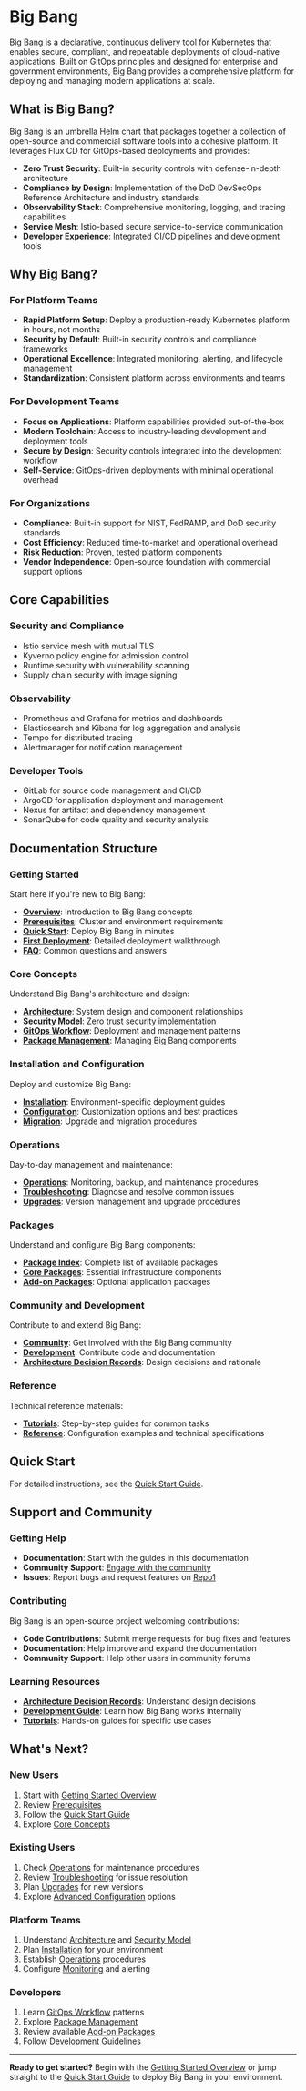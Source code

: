 # Big Bang

Big Bang is a declarative, continuous delivery tool for Kubernetes that enables secure, compliant, and repeatable deployments of cloud-native applications. Built on GitOps principles and designed for enterprise and government environments, Big Bang provides a comprehensive platform for deploying and managing modern applications at scale.

## What is Big Bang?

Big Bang is an umbrella Helm chart that packages together a collection of open-source and commercial software tools into a cohesive platform. It leverages Flux CD for GitOps-based deployments and provides:

- **Zero Trust Security**: Built-in security controls with defense-in-depth architecture
- **Compliance by Design**: Implementation of the DoD DevSecOps Reference Architecture and industry standards
- **Observability Stack**: Comprehensive monitoring, logging, and tracing capabilities
- **Service Mesh**: Istio-based secure service-to-service communication
- **Developer Experience**: Integrated CI/CD pipelines and development tools

## Why Big Bang?

### For Platform Teams
- **Rapid Platform Setup**: Deploy a production-ready Kubernetes platform in hours, not months
- **Security by Default**: Built-in security controls and compliance frameworks
- **Operational Excellence**: Integrated monitoring, alerting, and lifecycle management
- **Standardization**: Consistent platform across environments and teams

### For Development Teams
- **Focus on Applications**: Platform capabilities provided out-of-the-box
- **Modern Toolchain**: Access to industry-leading development and deployment tools
- **Secure by Design**: Security controls integrated into the development workflow
- **Self-Service**: GitOps-driven deployments with minimal operational overhead

### For Organizations
- **Compliance**: Built-in support for NIST, FedRAMP, and DoD security standards
- **Cost Efficiency**: Reduced time-to-market and operational overhead
- **Risk Reduction**: Proven, tested platform components
- **Vendor Independence**: Open-source foundation with commercial support options

## Core Capabilities

### Security and Compliance
- Istio service mesh with mutual TLS
- Kyverno policy engine for admission control
- Runtime security with vulnerability scanning
- Supply chain security with image signing

### Observability
- Prometheus and Grafana for metrics and dashboards
- Elasticsearch and Kibana for log aggregation and analysis
- Tempo for distributed tracing
- Alertmanager for notification management

### Developer Tools
- GitLab for source code management and CI/CD
- ArgoCD for application deployment and management
- Nexus for artifact and dependency management
- SonarQube for code quality and security analysis

## Documentation Structure

### Getting Started
Start here if you're new to Big Bang:
- **[Overview](getting-started/overview.md)**: Introduction to Big Bang concepts
- **[Prerequisites](getting-started/prerequisites.md)**: Cluster and environment requirements
- **[Quick Start](getting-started/quick-start.md)**: Deploy Big Bang in minutes
- **[First Deployment](getting-started/first-deployment.md)**: Detailed deployment walkthrough
- **[FAQ](getting-started/faq.md)**: Common questions and answers

### Core Concepts
Understand Big Bang's architecture and design:
- **[Architecture](concepts/architecture.md)**: System design and component relationships
- **[Security Model](concepts/security-model.md)**: Zero trust security implementation
- **[GitOps Workflow](concepts/git-ops-workflow.md)**: Deployment and management patterns
- **[Package Management](concepts/package-management.md)**: Managing Big Bang components

### Installation and Configuration
Deploy and customize Big Bang:
- **[Installation](installation/)**: Environment-specific deployment guides
- **[Configuration](configuration/)**: Customization options and best practices
- **[Migration](migration/)**: Upgrade and migration procedures

### Operations
Day-to-day management and maintenance:
- **[Operations](operations/)**: Monitoring, backup, and maintenance procedures
- **[Troubleshooting](operations/troubleshooting/)**: Diagnose and resolve common issues
- **[Upgrades](operations/upgrades.md)**: Version management and upgrade procedures

### Packages
Understand and configure Big Bang components:
- **[Package Index](packages/)**: Complete list of available packages
- **[Core Packages](packages/core/)**: Essential infrastructure components
- **[Add-on Packages](packages/addons/)**: Optional application packages

### Community and Development
Contribute to and extend Big Bang:
- **[Community](community/)**: Get involved with the Big Bang community
- **[Development](community/development/)**: Contribute code and documentation
- **[Architecture Decision Records](community/adrs/)**: Design decisions and rationale

### Reference
Technical reference materials:
- **[Tutorials](tutorials/)**: Step-by-step guides for common tasks
- **[Reference](reference/)**: Configuration examples and technical specifications

## Quick Start

For detailed instructions, see the [Quick Start Guide](getting-started/quick-start.md).

## Support and Community

### Getting Help
- **Documentation**: Start with the guides in this documentation
- **Community Support**: [Engage with the community](../README.md#community)
- **Issues**: Report bugs and request features on [Repo1](https://repo1.dso.mil/big-bang/bigbang/-/issues)

### Contributing
Big Bang is an open-source project welcoming contributions:
- **Code Contributions**: Submit merge requests for bug fixes and features
- **Documentation**: Help improve and expand the documentation
- **Community Support**: Help other users in community forums

### Learning Resources
- **[Architecture Decision Records](community/adrs/)**: Understand design decisions
- **[Development Guide](community/development/)**: Learn how Big Bang works internally
- **[Tutorials](tutorials/)**: Hands-on guides for specific use cases

## What's Next?

### New Users
1. Start with [Getting Started Overview](getting-started/overview.md)
2. Review [Prerequisites](getting-started/prerequisites.md)
3. Follow the [Quick Start Guide](getting-started/quick-start.md)
4. Explore [Core Concepts](concepts/)

### Existing Users
1. Check [Operations](operations/) for maintenance procedures
2. Review [Troubleshooting](operations/troubleshooting/) for issue resolution
3. Plan [Upgrades](operations/upgrades.md) for new versions
4. Explore [Advanced Configuration](configuration/) options

### Platform Teams
1. Understand [Architecture](concepts/architecture.md) and [Security Model](concepts/security-model.md)
2. Plan [Installation](installation/) for your environment
3. Establish [Operations](operations/) procedures
4. Configure [Monitoring](operations/monitoring.md) and alerting

### Developers
1. Learn [GitOps Workflow](concepts/git-ops-workflow.md) patterns
2. Explore [Package Management](concepts/package-management.md)
3. Review available [Add-on Packages](packages/addons/)
4. Follow [Development Guidelines](community/development/)

---

**Ready to get started?** Begin with the [Getting Started Overview](getting-started/overview.md) or jump straight to the [Quick Start Guide](getting-started/quick-start.md) to deploy Big Bang in your environment.
